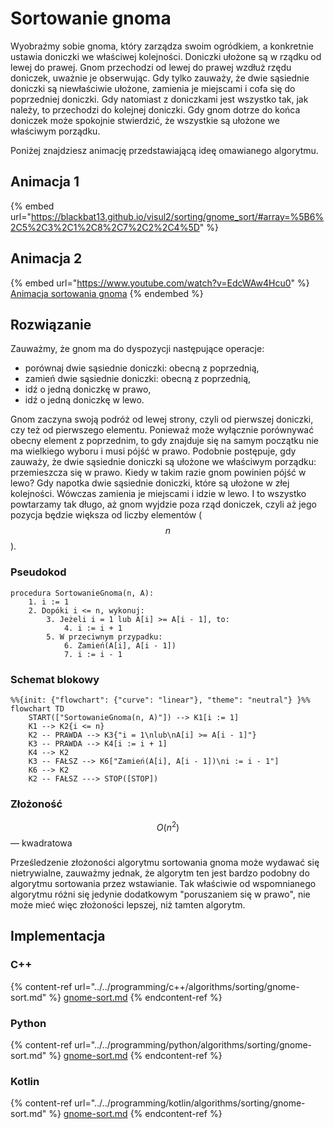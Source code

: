 # Sortowanie gnoma

Wyobraźmy sobie gnoma, który zarządza swoim ogródkiem, a konkretnie ustawia doniczki we właściwej kolejności. Doniczki ułożone są w rządku od lewej do prawej. Gnom przechodzi od lewej do prawej wzdłuż rzędu doniczek, uważnie je obserwując. Gdy tylko zauważy, że dwie sąsiednie doniczki są niewłaściwie ułożone, zamienia je miejscami i cofa się do poprzedniej doniczki. Gdy natomiast z doniczkami jest wszystko tak, jak należy, to przechodzi do kolejnej doniczki. Gdy gnom dotrze do końca doniczek może spokojnie stwierdzić, że wszystkie są ułożone we właściwym porządku.

Poniżej znajdziesz animację przedstawiającą ideę omawianego algorytmu.

## Animacja 1

{% embed url="https://blackbat13.github.io/visul2/sorting/gnome_sort/#array=%5B6%2C5%2C3%2C1%2C8%2C7%2C2%2C4%5D" %}

## Animacja 2

{% embed url="https://www.youtube.com/watch?v=EdcWAw4Hcu0" %}
[Animacja sortowania gnoma](https://www.youtube.com/watch?v=EdcWAw4Hcu0)
{% endembed %}

## Rozwiązanie

Zauważmy, że gnom ma do dyspozycji następujące operacje: 

- porównaj dwie sąsiednie doniczki: obecną z poprzednią,
- zamień dwie sąsiednie doniczki: obecną z poprzednią,
- idź o jedną doniczkę w prawo,
- idź o jedną doniczkę w lewo.

Gnom zaczyna swoją podróż od lewej strony, czyli od pierwszej doniczki, czy też od pierwszego elementu. Ponieważ może wyłącznie porównywać obecny element z poprzednim, to gdy znajduje się na samym początku nie ma wielkiego wyboru i musi pójść w prawo. Podobnie postępuje, gdy zauważy, że dwie sąsiednie doniczki są ułożone we właściwym porządku: przemieszcza się w prawo. Kiedy w takim razie gnom powinien pójść w lewo? Gdy napotka dwie sąsiednie doniczki, które są ułożone w złej kolejności. Wówczas zamienia je miejscami i idzie w lewo. I to wszystko powtarzamy tak długo, aż gnom wyjdzie poza rząd doniczek, czyli aż jego pozycja będzie większa od liczby elementów ($$n$$).

### Pseudokod

```
procedura SortowanieGnoma(n, A):
    1. i := 1
    2. Dopóki i <= n, wykonuj:
        3. Jeżeli i = 1 lub A[i] >= A[i - 1], to:
            4. i := i + 1
        5. W przeciwnym przypadku:
            6. Zamień(A[i], A[i - 1])
            7. i := i - 1
```

### Schemat blokowy

```mermaid
%%{init: {"flowchart": {"curve": "linear"}, "theme": "neutral"} }%%
flowchart TD
    START(["SortowanieGnoma(n, A)"]) --> K1[i := 1]
    K1 --> K2{i <= n}
    K2 -- PRAWDA --> K3{"i = 1\nlub\nA[i] >= A[i - 1]"}
    K3 -- PRAWDA --> K4[i := i + 1]
    K4 --> K2
    K3 -- FAŁSZ --> K6["Zamień(A[i], A[i - 1])\ni := i - 1"]
    K6 --> K2
    K2 -- FAŁSZ ---> STOP([STOP])
```

### Złożoność

$$O(n^2)$$ — kwadratowa

Prześledzenie złożoności algorytmu sortowania gnoma może wydawać się nietrywialne, zauważmy jednak, że algorytm ten jest bardzo podobny do algorytmu sortowania przez wstawianie. Tak właściwie od wspomnianego algorytmu różni się jedynie dodatkowym "poruszaniem się w prawo", nie może mieć więc złożoności lepszej, niż tamten algorytm.

## Implementacja

### C++

{% content-ref url="../../programming/c++/algorithms/sorting/gnome-sort.md" %}
[gnome-sort.md](../../programming/c++/algorithms/sorting/gnome-sort.md)
{% endcontent-ref %}

### Python

{% content-ref url="../../programming/python/algorithms/sorting/gnome-sort.md" %}
[gnome-sort.md](../../programming/python/algorithms/sorting/gnome-sort.md)
{% endcontent-ref %}

### Kotlin

{% content-ref url="../../programming/kotlin/algorithms/sorting/gnome-sort.md" %}
[gnome-sort.md](../../programming/kotlin/algorithms/sorting/gnome-sort.md)
{% endcontent-ref %}